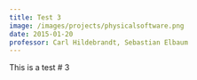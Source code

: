 ```yaml
---
title: Test 3
image: /images/projects/physicalsoftware.png
date: 2015-01-20
professor: Carl Hildebrandt, Sebastian Elbaum
---
```


This is a test # 3